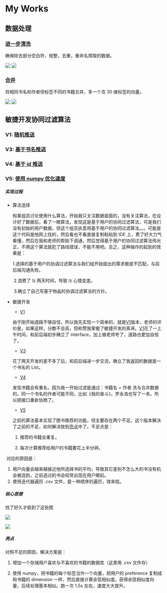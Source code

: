 # My Works
## 数据处理
### [进一步清洗][1]
确保除去部分空白符，规整，去重，重命名爬取的数据。

![](../img/Snipaste_2020-07-22_16-15-56.png) ![](../img/Snipaste_2020-07-22_16-16-10.png)
### [合并][2]
将相同书名和作者但标签不同的书籍合并，多一个含 30 维标签的向量。

![](../img/Snipaste_2020-07-22_16-23-56.png)
![](../img/Snipaste_2020-07-22_16-22-56.png)
## 敏捷开发协同过滤算法
### V1: [随机推送][4]
### V3: [基于书名推送][3]
### V4: [基于 id 推送][5]
### V5: [使用 numpy 优化速度][6]
##### 实现过程
* 算法选择

  和某组员讨论使用什么算法，开始我只关注数据层面的，没有关注算法，在设计好了数据后，看了一眼算法，发现这是基于用户的协同过滤算法，可是我们没有初始的用户数据，但这个组员执意用基于用户的协同过滤算法。。。可能是这个代码是他网上找的，然后看也不看直接复制粘贴到 IDE 上，费了好大力气看懂，然后在我和老师的帮助下调通，然后觉得基于用户的协同过滤算法伟光正，不用这个算法就犯了路线错误，不能不用吧。总之，这种操作的起到的效果是：

  ​       1.选择的基于用户的协调过滤算法与我们组开始提出的需求极度不匹配，与前后端沟通失败。

  ​       2.浪费了 lz 两天时间，导致 lz 心情变差。

  ​       3.确立了自己写基于物品的协调过滤算法的方针。

* 敏捷开发
  * [V1](#v1-随机推送)

  由于刚开始道路不够自信，所以我先实现一个简单的，就是[V1](#v1-随机推送)版本，老师的评价是，如果这样，分数不会高，但称赞我掌握了敏捷开发的真谛。[V1](#v1-随机推送)花了一上午时间，和前后端初步确立了 interface，加上被老师夸了，道路也更加自信了。

  * [V3](#v3-基于书名推送)

  花了两天开发的差不多了后，和前后端进一步交流，确立了我返回的数据是一个书名的 List。

  * [V4](#v4-基于-id-推送)

  发现书籍会有重名，因为我一开始过滤是通过：书籍名 + 作者 洗与合并数据的，同一个书名的作者可能不同，比如《我的奋斗》，罗永浩也写了一本。所以把接口重新协商了。

  * [V5](#v5-使用-numpy-优化速度)

  之前的算法基本实现了图书推荐的功能，但主要存在两个不足。这个版本解决了之前的不足，如何解决放到[亮点](#亮点)中了。不足点是：

   1. 推荐的书籍会重复。

   2. 每次计算推荐给用户的书籍要花上半分钟。

​        对应的原因是：

1. 用户向量会越来越接近他所选择书的平均，导致其它差别不怎么大的书没有机会被选到，之前选过的书会经常出现在用户眼前。
2. 使用迭代器遍历 .csv 文件，是一种顺序的遍历，效率低。

##### 核心思想
找了好久才偷到了这些图

![](https://pic3.zhimg.com/v2-63243f2b35182cc73e7071f37866f1f0_1440w.jpg?source=172ae18b)

![](https://upload-images.jianshu.io/upload_images/5687393-72da6987b833baf2.png?imageMogr2/auto-orient/strip|imageView2/2/w/775/format/webp)

##### 亮点

对照不足的原因，解决方案是：

1. 增加一个存储用户喜欢与不喜欢的书籍的数据库（这里用 .csv 文件存）

2. 使用 numpy，把书籍的每个标签当作一个向量，把用户的 preference 复制成和书籍的 dimension 一样，然后直接计算余弦相似度。获得余弦相似度向量，后续处理基本相似。跑一次 1.5s 左右，速度大大提升。


[1]: ../files/internship_with_cc/deleteBlankSpace.py
[2]: ../files/internship_with_cc/merge_all_data.py
[3]: ../files/internship_with_cc/recomAlg_v3.py
[4]: ../files/internship_with_cc/recomAlg_v1.py
[5]: ../files/internship_with_cc/recomAlg_v4_2.py
[6]: ../files/internship_with_cc/recom_alg_v5_2.py
